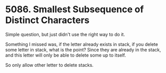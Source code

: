 # 5086. Smallest Subsequence of Distinct Characters

Simple question, but just didn't use the right way to do it.

Something I missed was, if the letter already exists in stack, if you delete some letter in stack, what is the point? Since they are already in the stack, and this letter will only be able to delete some up to itself. 

So only allow other letter to delete stacks.